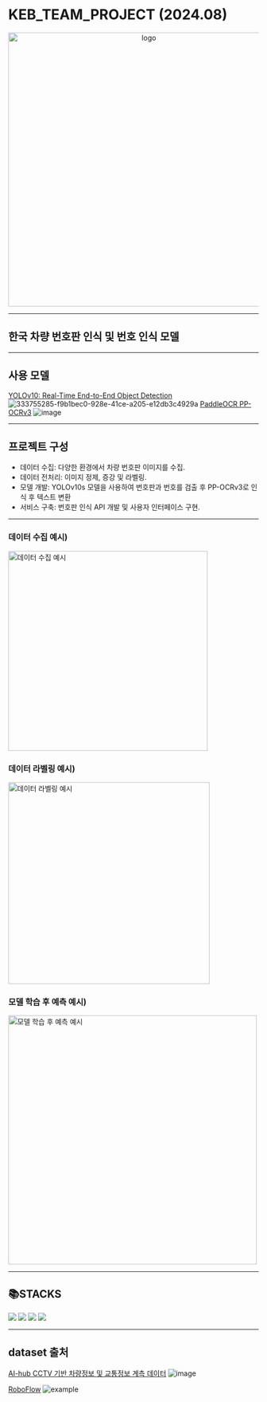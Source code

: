 <h1>KEB_TEAM_PROJECT (2024.08)</h1>
<div align="center">
  <img width="550" alt="logo" src="https://github.com/user-attachments/assets/ce0ec293-d067-48e1-96bf-866d22f40edc">
</div>

---
## 한국 차량 번호판 인식 및 번호 인식 모델 
---
## 사용 모델
[YOLOv10: Real-Time End-to-End Object Detection](https://github.com/THU-MIG/yolov10)
![333755285-f9b1bec0-928e-41ce-a205-e12db3c4929a](https://github.com/user-attachments/assets/2699db02-6fe9-405a-9fb4-163de80efbd9)
[PaddleOCR PP-OCRv3](https://github.com/PaddlePaddle/PaddleOCR)
![image](https://github.com/user-attachments/assets/f4a892c0-3b18-4db8-b21d-62079cc7fc08)

---
## 프로젝트 구성
- 데이터 수집: 다양한 환경에서 차량 번호판 이미지를 수집.
- 데이터 전처리: 이미지 정제, 증강 및 라벨링.
- 모델 개발: YOLOv10s 모델을 사용하여 번호판과 번호를 검출 후 PP-OCRv3로 인식 후 텍스트 변환
- 서비스 구축: 번호판 인식 API 개발 및 사용자 인터페이스 구현.
---
### 데이터 수집 예시)

<img width="401" alt="데이터 수집 예시" src="https://github.com/user-attachments/assets/b8f81a3b-2449-4412-86c8-99c17bb06cc6">

### 데이터 라벨링 예시)

<img width="405" alt="데이터 라벨링 예시" src="https://github.com/user-attachments/assets/071bcfbe-252c-4ff6-a412-004b3880d363">

### 모델 학습 후 예측 예시)

<img width="500" alt="모델 학습 후 예측 예시" src="https://github.com/user-attachments/assets/f8a021f8-75e1-4d55-8195-bd0fa9b925bd">

---

<div align=Left><h2>📚STACKS</h2></div>
<img src="https://img.shields.io/badge/python-3776AB?style=for-the-badge&logo=python&logoColor=white"> 
<img src="https://img.shields.io/badge/pytorch-EE4C2C?style=for-the-badge&logo=pytorch&logoColor=white"> 
<img src="https://img.shields.io/badge/opencv-5C3EE8?style=for-the-badge&logo=opencv&logoColor=white"> 
<img src="https://img.shields.io/badge/flask-000000?style=for-the-badge&logo=flask&logoColor=white"> 


---
## 
## dataset 출처
[AI-hub CCTV 기반 차량정보 및 교통정보 계측 데이터](https://www.aihub.or.kr/aihubdata/data/view.do?currMenu=115&topMenu=100&dataSetSn=71573)
![image](https://github.com/user-attachments/assets/71ad06bd-8bdf-411e-b145-e73d850657c6)

[RoboFlow](https://universe.roboflow.com/university-of-toronto-xho85/numberdetection-eppfj)
![example](https://github.com/user-attachments/assets/9181b5d5-5885-47ef-ac89-17074040f903)
